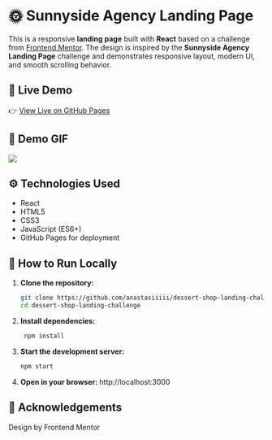 # 🌞 Sunnyside Agency Landing Page

This is a responsive **landing page** built with **React** based on a challenge from [Frontend Mentor]([https://www.frontendmentor.io/](https://www.frontendmentor.io/profile/Anastasiiiii)). The design is inspired by the **Sunnyside Agency Landing Page** challenge and demonstrates responsive layout, modern UI, and smooth scrolling behavior.

## 🔗 Live Demo

👉 [View Live on GitHub Pages]([https://yourusername.github.io/your-repo-name](https://anastasiiiii.github.io/agency-landing-page/))

## 🎥 Demo GIF

![](./assets/agency-landing-page.gif)

## ⚙️ Technologies Used

- React
- HTML5
- CSS3
- JavaScript (ES6+)
- GitHub Pages for deployment

## 🚀 How to Run Locally

1. **Clone the repository:**
   ```bash
   git clone https://github.com/anastasiiiii/dessert-shop-landing-challenge.git
   cd dessert-shop-landing-challenge

2. **Install dependencies:**
   ```bash
    npm install

3. **Start the development server:**
   ```bash
   npm start
   
5. **Open in your browser:** http://localhost:3000

## 🙌 Acknowledgements
Design by Frontend Mentor
